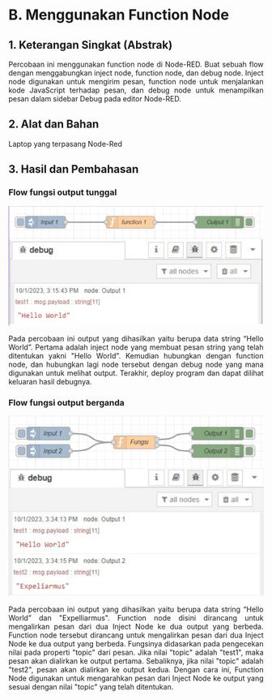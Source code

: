 # B. Menggunakan Function Node

## 1. Keterangan Singkat (Abstrak)

<p align="justify">Percobaan ini menggunakan function node di Node-RED. Buat sebuah flow dengan menggabungkan inject node, function node, dan debug node. Inject node digunakan untuk mengirim pesan, function node untuk menjalankan kode JavaScript terhadap pesan, dan debug node untuk menampilkan pesan dalam sidebar Debug pada editor Node-RED.


## 2. Alat dan Bahan

Laptop yang terpasang Node-Red
   
## 3. Hasil dan Pembahasan

### Flow fungsi output tunggal
<img src="https://github.com/brianrahma/brian-system-embedded/blob/master/jobsheet%205/B.%20Menggunakan%20Function%20Node/1.%20Flow%20fungsi%20output%20tunggal.png" width="600">
<p align="justify">Pada percobaan ini output yang dihasilkan yaitu berupa data string “Hello World”. Pertama adalah inject node yang membuat pesan string yang telah ditentukan yakni "Hello World". Kemudian hubungkan dengan function node, dan hubungkan lagi node tersebut dengan debug node yang mana digunakan untuk melihat output. Terakhir, deploy program dan dapat dilihat keluaran hasil debugnya.

### Flow fungsi output berganda
<img src="https://github.com/brianrahma/brian-system-embedded/blob/master/jobsheet%205/B.%20Menggunakan%20Function%20Node/2.%20Flow%20fungsi%20output%20berganda.png" width="600">
<p align="justify">Pada percobaan ini output yang dihasilkan yaitu berupa data string “Hello World” dan "Expelliarmus". Function node disini dirancang untuk mengalirkan pesan dari dua Inject Node ke dua output yang berbeda. Function node tersebut dirancang untuk mengalirkan pesan dari dua Inject Node ke dua output yang berbeda. Fungsinya didasarkan pada pengecekan nilai pada properti "topic" dari pesan. Jika nilai "topic" adalah "test1", maka pesan akan dialirkan ke output pertama. Sebaliknya, jika nilai "topic" adalah "test2", pesan akan dialirkan ke output kedua. Dengan cara ini, Function Node digunakan untuk mengarahkan pesan dari Inject Node ke output yang sesuai dengan nilai "topic" yang telah ditentukan.
